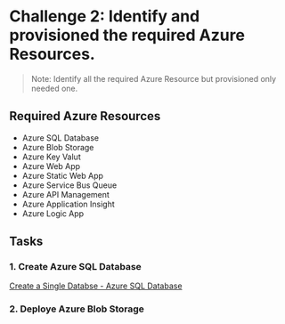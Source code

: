 # Challenge 2: Identify and provisioned the required Azure Resources.


> Note: Identify all the required Azure Resource but provisioned only needed one.

## Required Azure Resources
- Azure SQL Database
- Azure Blob Storage
- Azure Key Valut
- Azure Web App
- Azure Static Web App
- Azure Service Bus Queue
- Azure API Management
- Azure Application Insight
- Azure Logic App


## Tasks

### 1. Create Azure SQL Database 
[Create a Single Databse - Azure SQL Database](https://learn.microsoft.com/en-us/azure/azure-sql/database/single-database-create-quickstart?view=azuresql&tabs=azure-portal)

### 2. Deploye Azure Blob Storage